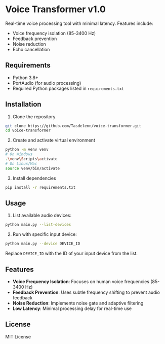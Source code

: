 # Voice Transformer v1.0

Real-time voice processing tool with minimal latency. Features include:
- Voice frequency isolation (85-3400 Hz)
- Feedback prevention
- Noise reduction
- Echo cancellation

## Requirements
- Python 3.8+
- PortAudio (for audio processing)
- Required Python packages listed in `requirements.txt`

## Installation

1. Clone the repository
```bash
git clone https://github.com/Tasdelenn/voice-transformer.git
cd voice-transformer
```

2. Create and activate virtual environment
```bash
python -m venv venv
# On Windows
.\venv\Scripts\activate
# On Linux/Mac
source venv/bin/activate
```

3. Install dependencies
```bash
pip install -r requirements.txt
```

## Usage

1. List available audio devices:
```bash
python main.py --list-devices
```

2. Run with specific input device:
```bash
python main.py --device DEVICE_ID
```

Replace `DEVICE_ID` with the ID of your input device from the list.

## Features

- **Voice Frequency Isolation**: Focuses on human voice frequencies (85-3400 Hz)
- **Feedback Prevention**: Uses subtle frequency shifting to prevent audio feedback
- **Noise Reduction**: Implements noise gate and adaptive filtering
- **Low Latency**: Minimal processing delay for real-time use

## License
MIT License
